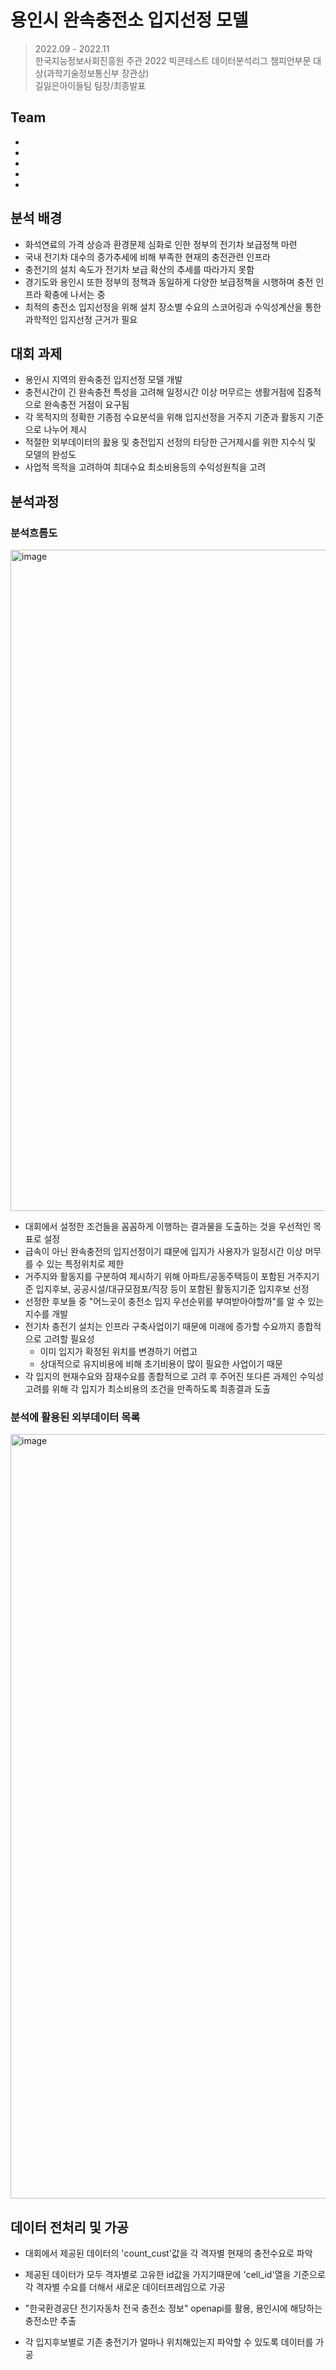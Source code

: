 # 용인시 완속충전소 입지선정 모델 
> 2022.09 - 2022.11   
> 한국지능정보사회진흥원 주관 2022 빅콘테스트 데이터분석리그 챔피언부문 대상(과학기술정보통신부 장관상)  
> 길잃은아이들팀 팀장/최종발표 


## Team 
-
-
-
-
-


## 분석 배경

- 화석연료의 가격 상승과 환경문제 심화로 인한 정부의 전기차 보급정책 마련
- 국내 전기차 대수의 증가추세에 비해 부족한 현재의 충전관련 인프라
- 충전기의 설치 속도가 전기차 보급 확산의 추세를 따라가지 못함
- 경기도와 용인시 또한 정부의 정책과 동일하게 다양한 보급정책을 시행하며 충전 인프라 확충에 나서는 중 
- 최적의 충전소 입지선정을 위해 설치 장소별 수요의 스코어링과 수익성계산을 통한 과학적인 입지선정 근거가 필요  

## 대회 과제
- 용인시 지역의 완속충전 입지선정 모델 개발 
- 충전시간이 긴 완속충전 특성을 고려해 일정시간 이상 머무르는 생활거점에 집중적으로 완속충전 거점이 요구됨
- 각 목적지의 정확한 기종점 수요분석을 위해 입지선정을 거주지 기준과 활동지 기준으로 나누어 제시
- 적절한 외부데이터의 홣용 및 충전입지 선정의 타당한 근거제시를 위한 지수식 및 모델의 완성도
- 사업적 목적을 고려하여 최대수요 최소비용등의 수익성원칙을 고려

## 분석과정 

### 분석흐름도 
<img width="1058" alt="image" src="https://user-images.githubusercontent.com/100064247/209634651-ee5f392c-6285-4aea-bba2-2cda2cbf0357.png">

- 대회에서 설정한 조건들을 꼼꼼하게 이행하는 결과물을 도출하는 것을 우선적인 목표로 설정
- 급속이 아닌 완속충전의 입지선정이기 떄문에 입지가 사용자가 일정시간 이상 머무를 수 있는 특정위치로 제한
- 거주지와 활동지를 구분하여 제시하기 위해 아파트/공동주택등이 포함된 거주지기준 입지후보, 공공시설/대규모점포/직장 등이 포함된 활동지기준 입지후보 선정 
- 선정한 후보들 중 "어느곳이 충전소 입지 우선순위를 부여받아야할까"를 알 수 있는 지수를 개발
- 전기차 충전기 설치는 인프라 구축사업이기 때문에 미래에 증가할 수요까지 종합적으로 고려할 필요성
  * 이미 입지가 확정된 위치를 변경하기 어렵고
  * 상대적으로 유지비용에 비해 초기비용이 많이 필요한 사업이기 때문
- 각 입지의 현재수요와 잠재수요를 종합적으로 고려 후 주어진 또다른 과제인 수익성 고려를 위해 각 입지가 최소비용의 조건을 만족하도록 최종결과 도출 

### 분석에 활용된 외부데이터 목록 
<img width="1223" alt="image" src="https://user-images.githubusercontent.com/100064247/209635967-037261a6-eb87-48e6-8064-a9ff314159e4.png">

## 데이터 전처리 및 가공 

- 대회에서 제공된 데이터의 'count_cust'값을 각 격자별 현재의 충전수요로 파악
- 제공된 데이터가 모두 격자별로 고유한 id값을 가지기때문에 'cell_id'열을 기준으로 각 격자별 수요를 더해서 새로운 데이터프레임으로 가공

- "한국환경공단 전기자동차 전국 충전소 정보" openapi를 활용, 용인시에 해당하는 충전소만 추출 
- 각 입지후보별로 기존 충전기가 얼마나 위치해있는지 파악할 수 있도록 데이터를 가공




